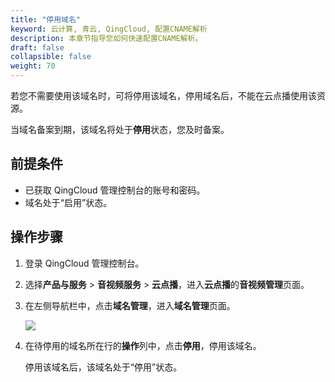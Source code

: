 ```yaml
---
title: "停用域名"
keyword: 云计算, 青云, QingCloud, 配置CNAME解析
description: 本章节指导您如何快速配置CNAME解析。
draft: false
collapsible: false
weight: 70
---
```


若您不需要使用该域名时，可将停用该域名，停用域名后，不能在云点播使用该资源。

当域名备案到期，该域名将处于**停用**状态，您及时备案。

## 前提条件

- 已获取 QingCloud 管理控制台的账号和密码。
- 域名处于“启用”状态。

## 操作步骤

1. 登录 QingCloud 管理控制台。

2. 选择**产品与服务** > **音视频服务** > **云点播**，进入**云点播**的**音视频管理**页面。

3. 在左侧导航栏中，点击**域名管理**，进入**域名管理**页面。

   ![](/audio_and_video/vod/_images/um_domain.png)

4. 在待停用的域名所在行的**操作**列中，点击**停用**，停用该域名。

   停用该域名后，该域名处于“停用”状态。



